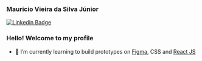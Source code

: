 ### Mauricio Vieira da Silva Júnior

[![Linkedin Badge](https://img.shields.io/badge/-Linkedin-blue?style=flat-square&logo=Linkedin&logoColor=white&link=https://www.linkedin.com/in/mauricio-silva-vieira/)](https://www.linkedin.com/in/mauricio-silva-vieira/)

### Hello! Welcome to my profile

- 🌱 I’m currently learning to build prototypes on <a target="_blank" href="https://www.figma.com">Figma</a>, CSS and <a target="_blank" href="https://pt-br.reactjs.org/">React JS</a>



